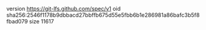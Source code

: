 version https://git-lfs.github.com/spec/v1
oid sha256:2546f1178b9dbbacd27bbffb675d55e5fbb6b1e286981a86bafc3b5f8fbad079
size 11617
